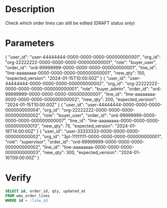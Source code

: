 # Description
Check which order lines can still be edited (DRAFT status only)

# Parameters

{ "user_id": "user-44444444-0000-0000-0000-000000000001", "org_id": "org-22222222-0000-0000-0000-000000000001", "role": "buyer_user", "order_id": "ord-99999999-0000-0000-0000-000000000001", "line_id": "line-aaaaaaaa-0000-0000-0000-000000000001", "new_qty": 150, "expected_version": "2024-01-15T10:00:00Z" }
{ "user_id": "user-44444444-0000-0000-0000-000000000002", "org_id": "org-22222222-0000-0000-0000-000000000001", "role": "buyer_admin", "order_id": "ord-99999999-0000-0000-0000-000000000001", "line_id": "line-aaaaaaaa-0000-0000-0000-000000000002", "new_qty": 200, "expected_version": "2024-01-15T10:00:00Z" }
{ "user_id": "user-44444444-0000-0000-0000-000000000004", "org_id": "org-22222222-0000-0000-0000-000000000002", "role": "buyer_user", "order_id": "ord-99999999-0000-0000-0000-000000000007", "line_id": "line-aaaaaaaa-0000-0000-0000-000000000013", "new_qty": 75, "expected_version": "2024-01-18T14:00:00Z" }
{ "user_id": "user-33333333-0000-0000-0000-000000000002", "org_id": "3pl-11111111-0000-0000-0000-000000000001", "role": "supervisor", "order_id": "ord-99999999-0000-0000-0000-000000000002", "line_id": "line-aaaaaaaa-0000-0000-0000-000000000003", "new_qty": 300, "expected_version": "2024-01-16T09:00:00Z" }

# Verify
```sql
SELECT id, order_id, qty, updated_at
FROM wms_order_lines
WHERE id = :line_id
```